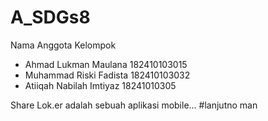 # A_SDGs8

Nama Anggota Kelompok
- Ahmad Lukman Maulana 182410103015
- Muhammad Riski Fadista 182410103032
- Atiiqah Nabilah Imtiyaz 18241010305


Share Lok.er adalah sebuah aplikasi mobile... #lanjutno man
